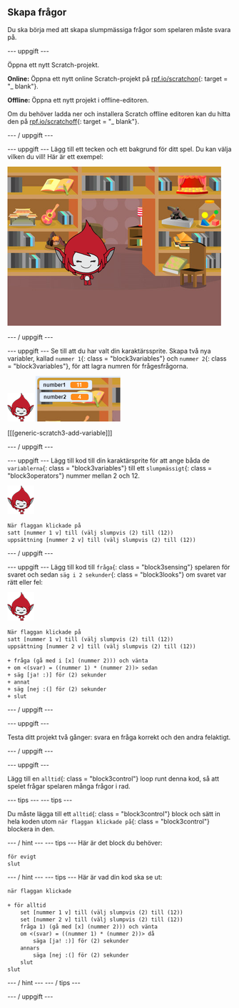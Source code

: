## Skapa frågor

Du ska börja med att skapa slumpmässiga frågor som spelaren måste svara på.

\--- uppgift \---

Öppna ett nytt Scratch-projekt.

**Online:** Öppna ett nytt online Scratch-projekt på [rpf.io/scratchon](http://rpf.io/scratchon){: target = "_ blank"}.

**Offline:** Öppna ett nytt projekt i offline-editoren.

Om du behöver ladda ner och installera Scratch offline editoren kan du hitta den på [rpf.io/scratchoff](http://rpf.io/scratchoff){: target = "_ blank"}.

\--- / uppgift \---

\--- uppgift \--- Lägg till ett tecken och ett bakgrund för ditt spel. Du kan välja vilken du vill! Här är ett exempel:

![skärmdump](images/brain-setting.png)

\--- / uppgift \---

\--- uppgift \--- Se till att du har valt din karaktärssprite. Skapa två nya variabler, kallad `nummer 1`{: class = "block3variables"} och `nummer 2`{: class = "block3variables"}, för att lagra numren för frågesfrågorna.

![skärmdump](images/giga-sprite.png) ![skärmdump](images/brain-variables.png)

[[[generic-scratch3-add-variable]]]

\--- / uppgift \---

\--- uppgift \--- Lägg till kod till din karaktärsprite för att ange båda de `variablerna`{: class = "block3variables"} till ett `slumpmässigt`{: class = "block3operators"} nummer mellan 2 och 12.

![skärmdump](images/giga-sprite.png)

```blocks3
När flaggan klickade på
satt [nummer 1 v] till (välj slumpvis (2) till (12))
uppsättning [nummer 2 v] till (välj slumpvis (2) till (12))
```

\--- / uppgift \---

\--- uppgift \--- Lägg till kod till `fråga`{: class = "block3sensing"} spelaren för svaret och sedan `säg i 2 sekunder`{: class = "block3looks"} om svaret var rätt eller fel:

![skärmdump](images/giga-sprite.png)

```blocks3
När flaggan klickade på
satt [nummer 1 v] till (välj slumpvis (2) till (12))
uppsättning [nummer 2 v] till (välj slumpvis (2) till (12))

+ fråga (gå med i [x] (nummer 2))) och vänta
+ om <(svar) = ((nummer 1) * (nummer 2))> sedan
+ säg [ja! :)] för (2) sekunder
+ annat
+ säg [nej :(] för (2) sekunder
+ slut
```

\--- / uppgift \---

\--- uppgift \---

Testa ditt projekt två gånger: svara en fråga korrekt och den andra felaktigt.

\--- / uppgift \---

\--- uppgift \---

Lägg till en `alltid`{: class = "block3control"} loop runt denna kod, så att spelet frågar spelaren många frågor i rad.

\--- tips \--- \--- tips \---

Du måste lägga till ett `alltid`{: class = "block3control"} block och sätt in hela koden utom `när flaggan klickade på`{: class = "block3control"} blockera in den.

\--- / hint \--- \--- tips \--- Här är det block du behöver:

```blocks3
för evigt
slut
```

\--- / hint \--- \--- tips \--- Här är vad din kod ska se ut:

```blocks3
när flaggan klickade

+ för alltid
    set [nummer 1 v] till (välj slumpvis (2) till (12))
    set [nummer 2 v] till (välj slumpvis (2) till (12))
    fråga 1) (gå med [x] (nummer 2))) och vänta
    om <(svar) = ((nummer 1) * (nummer 2))> då
        säga [ja! :)] för (2) sekunder
    annars
        säga [nej :(] för (2) sekunder
    slut
slut
```

\--- / hint \--- \--- / tips \---

\--- / uppgift \---